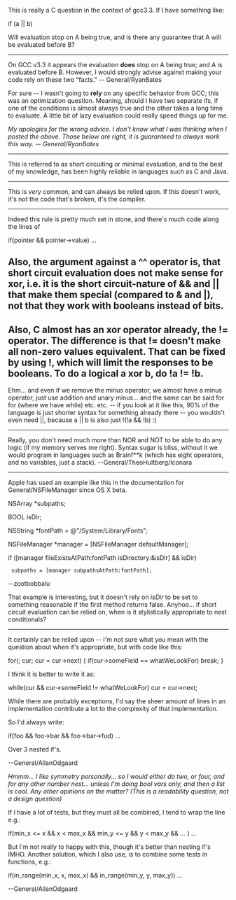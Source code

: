 This is really a C question in the context of gcc3.3.  If I have something like:
    
 if (a || b)

Will evaluation stop on A being true, and is there any guarantee that A will be evaluated before B? 

----

On GCC v3.3 it appears the evaluation **does** stop on A being true; and A is evaluated before B. However, I would strongly advise against making your code rely on these two "facts." -- General/RyanBates

For sure -- I wasn't going to **rely** on any specific behavior from GCC; this was an optimization question.  Meaning, should I have two separate ifs, if one of the conditions is almost always true and the other takes a long time to evaluate.  A little bit of lazy evaluation could really speed things up for me.

*My apologies for the wrong advice. I don't know what I was thinking when I posted the above. Those below are right, it is guaranteed to always work this way. -- General/RyanBates*

----

This is referred to as short circuiting or minimal evaluation, and to the best of my knowledge, has been highly reliable in languages such as C and Java.

----

This is *very* common, and can always be relied upon. If this doesn't work, it's not the code that's broken, it's the compiler.

----
Indeed this rule is pretty much set in stone, and there's much code along the lines of
    
 if(pointer && pointer->value)
    ...

Also, the argument against a     ^^ operator is, that short circuit evaluation does not make sense for xor, i.e. it is the short circuit-nature of     && and     || that make them special (compared to     & and     |), not that they work with booleans instead of bits.
----
Also, C almost has an xor operator already, the != operator. The difference is that != doesn't make all non-zero values equivalent. That can be fixed by using !, which will limit the responses to be booleans. To do a logical     a xor b, do     !a != !b.
----
Ehm... and even if we remove the minus operator, we almost have a minus operator, just use addition and unary minus... and the same can be said for     for (where we have     while) etc. etc. -- if you look at it like this, 90% of the language is just shorter syntax for something already there -- you wouldn't even need     ||, because     a || b is also just     !(!a && !b) :)

----

Really, you don't need much more than NOR and NOT to be able to do any logic (if my memory serves me right). Syntax sugar is bliss, without it we would program in languages such as Brainf**k (which has eight operators, and no variables, just a stack). --General/TheoHultberg/Iconara

----

Apple has used an example like this in the documentation for General/NSFileManager since OS X beta. 

    
 NSArray *subpaths;
 
 BOOL isDir;
 
 NSString *fontPath = @"/System/Library/Fonts";
 
 NSFileManager *manager = [NSFileManager defaultManager];
 
 if ([manager fileExistsAtPath:fontPath isDirectory:&isDir] && isDir)
 
     subpaths = [manager subpathsAtPath:fontPath];


--zootbobbalu

That example is interesting, but it doesn't rely on *isDir* to be set to something reasonable if the first method returns false.  Anyhoo... if short circuit evaluation can be relied on, when is it stylistically appropriate to nest conditionals?

----

It certainly can be relied upon -- I'm not sure what you mean with the question about when it's appropriate, but with code like this:
    
 for(; cur; cur = cur->next)
 {
    if(cur->someField == whatWeLookFor)
       break;
 }

I think it is better to write it as:
    
 while(cur && cur->someField != whatWeLookFor)
    cur = cur->next;

While there are probably exceptions, I'd say the sheer amount of lines in an implementation contribute a lot to the complexity of that implementation.

So I'd always write:
    
 if(foo && foo->bar && foo->bar->fud)
    ...

Over 3 nested if's.

--General/AllanOdgaard

*Hmmm... I like symmetry personally... so I would either do two, or four, and for any other number nest... unless I'm doing bool vars only, and then a list is cool.  Any other opinions on the matter?  (This is a readability question, not a design question)*

If I have a lot of tests, but they must all be combined, I tend to wrap the line e.g.:
    
 if(min_x <= x && x < max_x &&
    min_y <= y && y < max_y &&
    ...
   )
    ...

But I'm not really to happy with this, though it's better than nesting if's IMHO. Another solution, which I also use, is to combine some tests in functions, e.g.:
    
 if(in_range(min_x, x, max_x) && in_range(min_y, y, max_y))
    ...


--General/AllanOdgaard